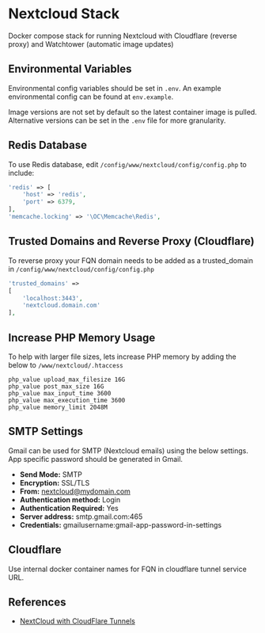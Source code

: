 # Nextcloud Stack

Docker compose stack for running Nextcloud with Cloudflare (reverse proxy) and Watchtower (automatic image updates)

## Environmental Variables

Environmental config variables should be set in `.env`. An example environmental config can be found at `env.example`.

Image versions are not set by default so the latest container image is pulled. Alternative versions can be set in the `.env` file for more granularity.

## Redis Database

To use Redis database, edit `/config/www/nextcloud/config/config.php` to include:

```php
'redis' => [
    'host' => 'redis',
    'port' => 6379,
],
'memcache.locking' => '\OC\Memcache\Redis',
```

## Trusted Domains and Reverse Proxy (Cloudflare)

To reverse proxy your FQN domain needs to be added as a trusted_domain in `/config/www/nextcloud/config/config.php`

```php
'trusted_domains' =>
[
    'localhost:3443',
    'nextcloud.domain.com'
],
```

## Increase PHP Memory Usage

To help with larger file sizes, lets increase PHP memory by adding the below to `/www/nextcloud/.htaccess`

```properties
php_value upload_max_filesize 16G
php_value post_max_size 16G
php_value max_input_time 3600
php_value max_execution_time 3600
php_value memory_limit 2048M
```

## SMTP Settings

Gmail can be used for SMTP (Nextcloud emails) using the below settings. App specific password should be generated in Gmail.

* **Send Mode:** SMTP
* **Encryption:** SSL/TLS
* **From:** nextcloud@mydomain.com
* **Authentication method:** Login
* **Authentication Required:** Yes
* **Server address:** smtp.gmail.com:465
* **Credentials:** gmailusername:gmail-app-password-in-settings

## Cloudflare

Use internal docker container names for FQN in cloudflare tunnel service URL.

## References

* [NextCloud with CloudFlare Tunnels](https://dbt3ch.com/books/nextcloud-with-cloudflare-tunnels/page/nextcloud-with-cloudflare-tunnels)